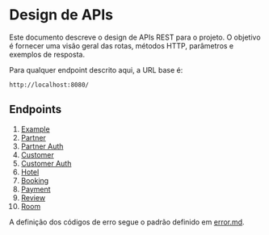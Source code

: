 # Design de APIs
Este documento descreve o design de APIs REST para o projeto. O objetivo é fornecer uma visão geral das rotas, métodos HTTP, parâmetros e exemplos de resposta.

Para qualquer endpoint descrito aqui, a URL base é:

```
http://localhost:8080/
```

## Endpoints
1. [Example](example.md)
2. [Partner](partner.md)
3. [Partner Auth](partner_auth.md)
4. [Customer](customer.md)
5. [Customer Auth](customer_auth.md)
6. [Hotel](hotel.md)
7. [Booking](booking.md)
8. [Payment](payment.md)
9. [Review](review.md)
10. [Room](room.md)

A definição dos códigos de erro segue o padrão definido em [error.md](error.md).